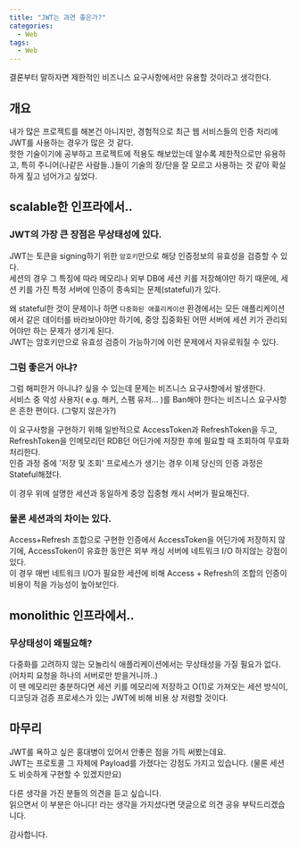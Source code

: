 ```yaml
---
title: "JWT는 과연 좋은가?"
categories:
  - Web
tags:
  - Web
---
```


결론부터 말하자면 제한적인 비즈니스 요구사항에서만 유용할 것이라고 생각한다.  

## 개요
내가 많은 프로젝트를 해본건 아니지만, 경험적으로 최근 웹 서비스들의 인증 처리에 JWT를 사용하는 경우가 많은 것 같다.  
핫한 기술이기에 공부하고 프로젝트에 적용도 해보았는데 알수록 제한적으로만 유용하고, 특히 주니어(나같은 사람들..)들이 기술의 장/단을 잘 모르고 사용하는 것 같아 확실하게 짚고 넘어가고 싶었다.  


## scalable한 인프라에서..

### JWT의 가장 큰 장점은 무상태성에 있다.
JWT는 토큰을 signing하기 위한 `암호키`만으로 해당 인증정보의 유효성을 검증할 수 있다.  
세션의 경우 그 특징에 따라 메모리나 외부 DB에 세션 키를 저장해야만 하기 때문에, 세션 키를 가진 특정 서버에 인증이 종속되는 문제(stateful)가 있다.  

왜 stateful한 것이 문제이나 하면 `다중화된 애플리케이션` 환경에서는 모든 애플리케이션에서 같은 데이터를 바라보아야만 하기에, 중앙 집중화된 어떤 서버에 세션 키가 관리되어야만 하는 문제가 생기게 된다.  
JWT는 암호키만으로 유효성 검증이 가능하기에 이런 문제에서 자유로워질 수 있다.  


### 그럼 좋은거 아냐?  
그럼 해피한거 아니냐? 싶을 수 있는데 문제는 비즈니스 요구사항에서 발생한다.  
서비스 중 악성 사용자( e.g. 해커, 스팸 유저... )를 Ban해야 한다는 비즈니스 요구사항은 흔한 편이다. (그렇지 않은가?)  

이 요구사항을 구현하기 위해 일반적으로 AccessToken과 RefreshToken을 두고, RefreshToken을 인메모리던 RDB던 어딘가에 저장한 후에 필요할 때 조회하여 무효화 처리한다.  
인증 과정 중에 '저장 및 조회' 프로세스가 생기는 경우 이제 당신의 인증 과정은 Stateful해졌다.  

이 경우 위에 설명한 세션과 동일하게 중앙 집중형 캐시 서버가 필요해진다.  


### 물론 세션과의 차이는 있다.  
Access+Refresh 조합으로 구현한 인증에서 AccessToken을 어딘가에 저장하지 않기에, AccessToken이 유효한 동안은 외부 캐싱 서버에 네트워크 I/O 하지않는 강점이 있다.  
이 경우 매번 네트워크 I/O가 필요한 세션에 비해 Access + Refresh의 조합의 인증이 비용이 적을 가능성이 높아보인다.  


## monolithic 인프라에서..

### 무상태성이 왜필요해?  
다중화를 고려하지 않는 모놀리식 애플리케이션에서는 무상태성을 가질 필요가 없다. (어차피 요청을 하나의 서버로만 받을거니까..)  
이 땐 메모리만 충분하다면 세션 키를 메모리에 저장하고 O(1)로 가져오는 세션 방식이, 디코딩과 검증 프로세스가 있는 JWT에 비해 비용 상 저렴할 것이다.  

## 마무리
JWT를 욕하고 싶은 홍대병이 있어서 안좋은 점을 가득 써봤는데요.  
JWT는 프로토콜 그 자체에 Payload를 가졌다는 강점도 가지고 있습니다. (물론 세션도 비슷하게 구현할 수 있겠지만요)  

다른 생각을 가진 분들의 의견을 듣고 싶습니다.  
읽으면서 이 부분은 아니다! 라는 생각을 가지셨다면 댓글으로 의견 공유 부탁드리겠습니다.  

감사합니다.  